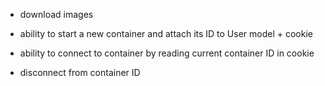 - download images

- ability to start a new container and attach its ID to User model + cookie
- ability to connect to container by reading current container ID in cookie
- disconnect from container ID
